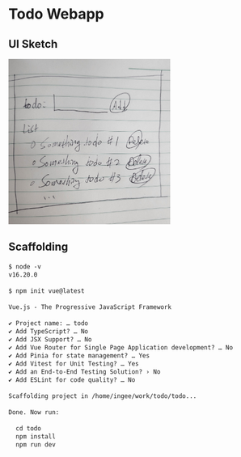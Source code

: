 # Todo Webapp

## UI Sketch
<img src="todo-sketch.jpg" alt="UI Sketch" width="320" />

## Scaffolding
```
$ node -v
v16.20.0

$ npm init vue@latest

Vue.js - The Progressive JavaScript Framework

✔ Project name: … todo
✔ Add TypeScript? … No
✔ Add JSX Support? … No
✔ Add Vue Router for Single Page Application development? … No
✔ Add Pinia for state management? … Yes
✔ Add Vitest for Unit Testing? … Yes
✔ Add an End-to-End Testing Solution? › No
✔ Add ESLint for code quality? … No

Scaffolding project in /home/ingee/work/todo/todo...

Done. Now run:

  cd todo
  npm install
  npm run dev

```
